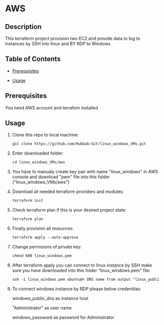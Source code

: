 # AWS

## Description

  

This terraform project provision two EC2 and provide data to log to instances by SSH into linux and BY RDP to Windows


## Table of Contents


* [Prerequisites](#prerequisites)

* [Usage](#usage)


  
  

## Prerequisites

You need AWS account and terrafom installed

## Usage


 
1. Clone this repo to local machine:

	```md
	git clone https://github.com/HubGab-Git/linux_windows_VMs.git
	```

2. Enter downloaded folder:

	```md
	cd linux_windows_VMs/aws
	```

3. You have to manualy create key pair with name "linux_windows" in AWS console and download "pem" file into this folder ("linux_windows_VMs/aws")

4. Download all needed terraform providers and modules:

	```md
	terraform init
	```
5. Check terraform plan if this is your desired project state:

	```md
	terraform plan
	```

6. Finally provision all resources:

	 ```md
	terraform apply --auto-approve
	```

7. Change permisions of private key:

	 ```md
	chmod 600 linux_windows.pem
	```

8. After terraform apply you can connect to linux instance by SSH make sure you have downloaded into this folder "linux_windows.pem" file:

	 ```md
	ssh -i linux_windows.pem ubuntu@< DNS name from output "linux_public_dns" >
	```
9. To connect windows instance by RDP please below credentilas:

    windows_public_dns as instance host

    "Administrator" as user name

    windows_password as password for Administrator